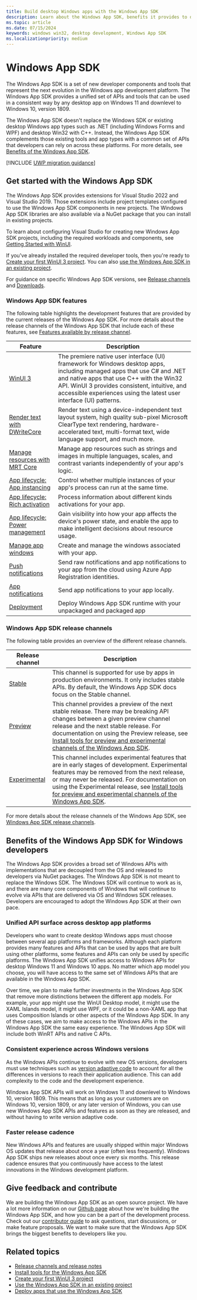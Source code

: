 ```yaml
---
title: Build desktop Windows apps with the Windows App SDK 
description: Learn about the Windows App SDK, benefits it provides to developers, what is ready for developers now, and how to give feedback.
ms.topic: article
ms.date: 07/15/2024
keywords: windows win32, desktop development, Windows App SDK
ms.localizationpriority: medium
---
```


# Windows App SDK

The Windows App SDK is a set of new developer components and tools that represent the next evolution in the Windows app development platform. The Windows App SDK provides a unified set of APIs and tools that can be used in a consistent way by any desktop app on Windows 11 and downlevel to Windows 10, version 1809.

The Windows App SDK doesn't replace the Windows SDK or existing desktop Windows app types such as .NET (including Windows Forms and WPF) and desktop Win32 with C++. Instead, the Windows App SDK complements those existing tools and app types with a common set of APIs that developers can rely on across these platforms. For more details, see [Benefits of the Windows App SDK](#benefits-of-the-windows-app-sdk-for-windows-developers).

[!INCLUDE [UWP migration guidance](../windows-app-sdk/includes/uwp-app-sdk-migration-pointer.md)]

## Get started with the Windows App SDK

The Windows App SDK provides extensions for Visual Studio 2022 and Visual Studio 2019. Those extensions include project templates configured to use the Windows App SDK components in new projects. The Windows App SDK libraries are also available via a NuGet package that you can install in existing projects.

To learn about configuring Visual Studio for creating new Windows App SDK projects, including the required workloads and components, see [Getting Started with WinUI](../get-started/start-here.md).

If you've already installed the required developer tools, then you're ready to [Create your first WinUI 3 project](../winui/winui3/create-your-first-winui3-app.md). You can also [use the Windows App SDK in an existing project](use-windows-app-sdk-in-existing-project.md).

For guidance on specific Windows App SDK versions, see [Release channels](release-channels.md) and [Downloads](downloads.md).

### Windows App SDK features

The following table highlights the development features that are provided by the current releases of the Windows App SDK. For more details about the release channels of the Windows App SDK that include each of these features, see [Features available by release channel](release-channels.md#features-available-by-release-channel).

| Feature | Description |
|--|--|
| [WinUI 3](../winui/index.md) | The premiere native user interface (UI) framework for Windows desktop apps, including managed apps that use C# and .NET and native apps that use C++ with the Win32 API. WinUI 3 provides consistent, intuitive, and accessible experiences using the latest user interface (UI) patterns. |
| [Render text with DWriteCore](dwritecore.md) | Render text using a device-independent text layout system, high quality sub-pixel Microsoft ClearType text rendering, hardware-accelerated text, multi-format text, wide language support, and much more. |
| [Manage resources with MRT Core](mrtcore/mrtcore-overview.md) | Manage app resources such as strings and images in multiple languages, scales, and contrast variants independently of your app's logic. |
| [App lifecycle: App instancing](applifecycle/applifecycle-instancing.md) | Control whether multiple instances of your app's process can run at the same time. |
| [App lifecycle: Rich activation](applifecycle/applifecycle-rich-activation.md) | Process information about different kinds activations for your app. |
| [App lifecycle: Power management](applifecycle/applifecycle-power.md) | Gain visibility into how your app affects the device's power state, and enable the app to make intelligent decisions about resource usage. |
| [Manage app windows](windowing/windowing-overview.md) | Create and manage the windows associated with your app. |
| [Push notifications](../windows-app-sdk/notifications/push-notifications/index.md) | Send raw notifications and app notifications to your app from the cloud using Azure App Registration identities. |
| [App notifications](../windows-app-sdk/notifications/app-notifications/app-notifications-quickstart.md) | Send app notifications to your app locally. |
| [Deployment](deployment-architecture.md) | Deploy Windows App SDK runtime with your unpackaged and packaged app |

### Windows App SDK release channels

The following table provides an overview of the different release channels.

| Release channel | Description |
|--|--|
| [Stable](stable-channel.md) | This channel is supported for use by apps in production environments. It only includes stable APIs. By default, the Windows App SDK docs focus on the Stable channel. |
| [Preview](preview-channel.md) | This channel provides a preview of the next stable release. There may be breaking API changes between a given preview channel release and the next stable release. For documentation on using the Preview release, see [Install tools for preview and experimental channels of the Windows App SDK](preview-experimental-install.md). |
| [Experimental](experimental-channel.md) | This channel includes experimental features that are in early stages of development. Experimental features may be removed from the next release, or may never be released. For documentation on using the Experimental release, see [Install tools for preview and experimental channels of the Windows App SDK](preview-experimental-install.md). |

 For more details about the release channels of the Windows App SDK, see [Windows App SDK release channels](release-channels.md).

## Benefits of the Windows App SDK for Windows developers

The Windows App SDK provides a broad set of Windows APIs with implementations that are decoupled from the OS and released to developers via NuGet packages. The Windows App SDK is not meant to replace the Windows SDK. The Windows SDK will continue to work as is, and there are many core components of Windows that will continue to evolve via APIs that are delivered via OS and Windows SDK releases. Developers are encouraged to adopt the Windows App SDK at their own pace.

### Unified API surface across desktop app platforms

Developers who want to create desktop Windows apps must choose between several app platforms and frameworks. Although each platform provides many features and APIs that can be used by apps that are built using other platforms, some features and APIs can only be used by specific platforms. The Windows App SDK unifies access to Windows APIs for desktop Windows 11 and Windows 10 apps. No matter which app model you choose, you will have access to the same set of Windows APIs that are available in the Windows App SDK.

Over time, we plan to make further investments in the Windows App SDK that remove more distinctions between the different app models. For example, your app might use the WinUI Desktop model, it might use the XAML Islands model, it might use WPF, or it could be a non-XAML app that uses Composition Islands or other aspects of the Windows App SDK. In any of these cases, we aim to make access to the Windows APIs in the Windows App SDK the same easy experience. The Windows App SDK will include both WinRT APIs and native C APIs.

### Consistent experience across Windows versions

As the Windows APIs continue to evolve with new OS versions, developers must use techniques such as [version adaptive code](/windows/uwp/debug-test-perf/version-adaptive-code) to account for all the differences in versions to reach their application audience. This can add complexity to the code and the development experience.

Windows App SDK APIs will work on Windows 11 and downlevel to Windows 10, version 1809. This means that as long as your customers are on Windows 10, version 1809, or any later version of Windows, you can use new Windows App SDK APIs and features as soon as they are released, and without having to write version adaptive code.

### Faster release cadence

New Windows APIs and features are usually shipped within major Windows OS updates that release about once a year (often less frequently). Windows App SDK ships new releases about once every six months. This release cadence ensures that you continuously have access to the latest innovations in the Windows development platform.

## Give feedback and contribute

We are building the Windows App SDK as an open source project. We have a lot more information on our [Github page](https://github.com/microsoft/WindowsAppSDK/blob/main/docs/README.md) about how we're building the Windows App SDK, and how you can be a part of the development process. Check out our [contributor guide](https://github.com/microsoft/WindowsAppSDK/blob/main/docs/contributor-guide.md) to ask questions, start discussions, or make feature proposals. We want to make sure that the Windows App SDK brings the biggest benefits to developers like you.

## Related topics

- [Release channels and release notes](release-channels.md)
- [Install tools for the Windows App SDK](set-up-your-development-environment.md)
- [Create your first WinUI 3 project](../winui/winui3/create-your-first-winui3-app.md)
- [Use the Windows App SDK in an existing project](use-windows-app-sdk-in-existing-project.md)
- [Deploy apps that use the Windows App SDK](../package-and-deploy/index.md#use-the-windows-app-sdk)
